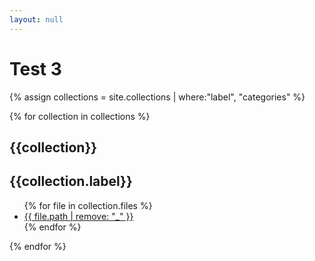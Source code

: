 ```yaml
---
layout: null
---
```

<h1>Test 3</h1>
{% assign collections = site.collections | where:"label", "categories" %}

{% for collection in collections %}
<h2>{{collection}}</h2>
<h2>{{collection.label}}</h2>
<ul>
    {% for file in collection.files %}
    <li><a href="{{ file.path | remove: "_" }}">{{ file.path | remove: "_" }}</a></li>
    {% endfor %}
</ul>
{% endfor %}